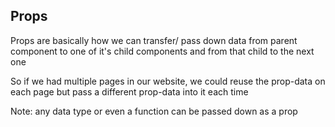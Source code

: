 ## Props

Props are basically how we can transfer/ pass down data from parent component to one of it's child components and from that child to the next one

So if we had multiple pages in our website, we could reuse the prop-data on each page but pass a different prop-data into it each time

Note: any data type or even a function can be passed down as a prop